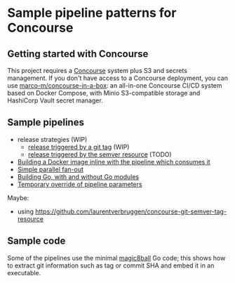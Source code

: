# Sample pipeline patterns for Concourse

## Getting started with Concourse

This project requires a [Concourse](https://concourse-ci.org/) system plus S3 and secrets management. If you don't have access to a Concourse deployment, you can use [marco-m/concourse-in-a-box](https://github.com/marco-m/concourse-in-a-box): an all-in-one Concourse CI/CD system based on Docker Compose, with Minio S3-compatible storage and HashiCorp Vault secret manager.

## Sample pipelines

* release strategies (WIP)
  * [release triggered by a git tag](release-git-tag) (WIP)
  * [release triggered by the semver resource](release-semver-res) (TODO)
* [Building a Docker image inline with the pipeline which consumes it](build-docker-image/)
* [Simple parallel fan-out](fan-out/)
* [Building Go, with and without Go modules](build-go/)
* [Temporary override of pipeline parameters](nested-param/)

Maybe:

* using https://github.com/laurentverbruggen/concourse-git-semver-tag-resource

## Sample code

Some of the pipelines use the minimal [magic8ball](./magic8ball) Go code; this shows how to extract git information such as tag or commit SHA and embed it in an executable.
